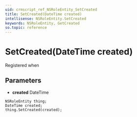 ```yaml
---
uid: crmscript_ref_NSRoleEntity_SetCreated
title: SetCreated(DateTime created)
intellisense: NSRoleEntity.SetCreated
keywords: NSRoleEntity, GetCreated
so.topic: reference
---
```


# SetCreated(DateTime created)

Registered when

## Parameters

* **created** DateTime

```crmscript
NSRoleEntity thing;
DateTime created;
thing.SetCreated(created);
```

